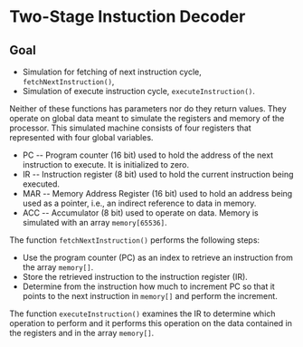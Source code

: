 # Two-Stage Instuction Decoder

## Goal
* Simulation for fetching of next instruction cycle, `fetchNextInstruction()`,
* Simulation of execute instruction cycle, `executeInstruction()`.

Neither of these functions has parameters nor do they return values. They operate on global data meant to simulate the registers and memory of the processor. This simulated machine consists of four registers that represented with four global variables.

* PC -- Program counter (16 bit) used to hold the address of the next instruction to execute. It is initialized to zero.
* IR -- Instruction register (8 bit) used to hold the current instruction being executed.
* MAR -- Memory Address Register (16 bit) used to hold an address being used as a pointer, i.e., an indirect reference to data in memory.
* ACC -- Accumulator (8 bit) used to operate on data. Memory is simulated with an array `memory[65536]`.

The function `fetchNextInstruction()` performs the following steps:
* Use the program counter (PC) as an index to retrieve an instruction from the array `memory[]`.
* Store the retrieved instruction to the instruction register (IR).
* Determine from the instruction how much to increment PC so that it points to the next instruction in `memory[]` and perform the increment.

The function `executeInstruction()` examines the IR to determine which operation to perform and it performs this operation on the data contained in the registers and in the array `memory[]`.